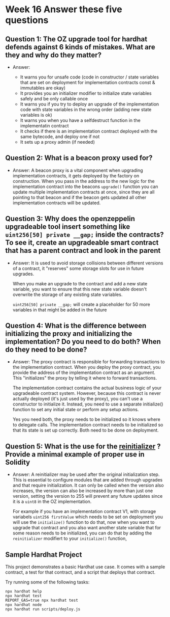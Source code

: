 # Week 16 Answer these five questions

## Question 1: The OZ upgrade tool for hardhat defends against 6 kinds of mistakes. What are they and why do they matter?

- Answer:

  - It warns you for unsafe code (code in constructor / state variables that are set on deployment for implementation contracts const & immutables are okay)
  - It provides you an initializer modifier to initialize state variables safely and be only callable once
  - It warns you if you try to deploy an upgrade of the implementation code with state variables in the wrong order (adding new state variables is ok)
  - It warns you when you have a selfdestruct function in the implementatin contract
  - It checks if there is an implementation contract deployed with the same bytecode, and deploy one if not
  - It sets up a proxy admin (if needed)

## Question 2: What is a beacon proxy used for?

- Answer: A beacon proxy is a vital component when upgrading implementation contracts, it gets deployed by the factory on construction. When you pass in the address to the new logic for the implementation contract into the beacons `upgrade()` function you can update multiple implementation contracts at once, since they are all pointing to that beacon and if the beacon gets updated all other implementation contracts will be updated.

## Question 3: Why does the openzeppelin upgradeable tool insert something like `uint256[50] private __gap;` inside the contracts? To see it, create an upgradeable smart contract that has a parent contract and look in the parent

- Answer:
  It is used to avoid storage collisions between different versions of a contract, it "reserves" some storage slots for use in future upgrades.

  When you make an upgrade to the contract and add a new state variable, you want to ensure that this new state variable doesn't overwrite the storage of any existing state variables.

  `uint256[50] private __gap;` will create a placeholder for 50 more variables in that might be added in the future

## Question 4: What is the difference between initializing the proxy and initializing the implementation? Do you need to do both? When do they need to be done?

- Answer:
  The proxy contract is responsible for forwarding transactions to the implementation contract. When you deploy the proxy contract, you provide the address of the implementation contract as an argument. This "initializes" the proxy by telling it where to forward transactions.

  The implementation contract contains the actual business logic of your upgradeable contract system. However, because this contract is never actually deployed (it's just used by the proxy), you can't use a constructor to initialize it. Instead, you need to use a separate initialize() function to set any initial state or perform any setup actions.

  Yes you need both, the proxy needs to be initialized so it knows where to delegate calls. The implementation contract needs to be initialized so that its state is set up correctly. Both need to be done on deployment.

## Question 5: What is the use for the [reinitializer](https://github.com/OpenZeppelin/openzeppelin-contracts-upgradeable/blob/master/contracts/proxy/utils/Initializable.sol#L119) ? Provide a minimal example of proper use in Solidity

- Answer:
  A reinitializer may be used after the original initialization step. This is essential to configure modules that are added through upgrades and that require initialization. It can only be called when the version also increases, the version can also be increased by more than just one version, setting the version to 255 will prevent any future updates since it is a `uint8` in the OZ implementation.

  For example if you have an implementation contract V1, with storage variabels `uint256 firstValue` which needs to be set on deployment you will use the `initialize()` function to do that, now when you want to upgrade that contract and you also want another state variable that for some reason needs to be initialized, you can do that by adding the `reinitializer` modifiert to your `initialize()` function,

## Sample Hardhat Project

This project demonstrates a basic Hardhat use case. It comes with a sample contract, a test for that contract, and a script that deploys that contract.

Try running some of the following tasks:

```shell
npx hardhat help
npx hardhat test
REPORT_GAS=true npx hardhat test
npx hardhat node
npx hardhat run scripts/deploy.js
```
